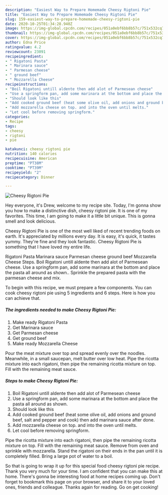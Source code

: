 ```yaml
---
description: "Easiest Way to Prepare Homemade Cheesy Rigtoni Pie"
title: "Easiest Way to Prepare Homemade Cheesy Rigtoni Pie"
slug: 159-easiest-way-to-prepare-homemade-cheesy-rigtoni-pie
date: 2020-10-25T01:34:28.940Z
image: https://img-global.cpcdn.com/recipes/051a0ebf6bb8b57c/751x532cq70/cheesy-rigtoni-pie-recipe-main-photo.jpg
thumbnail: https://img-global.cpcdn.com/recipes/051a0ebf6bb8b57c/751x532cq70/cheesy-rigtoni-pie-recipe-main-photo.jpg
cover: https://img-global.cpcdn.com/recipes/051a0ebf6bb8b57c/751x532cq70/cheesy-rigtoni-pie-recipe-main-photo.jpg
author: Edna Price
ratingvalue: 4.2
reviewcount: 23091
recipeingredient:
- " Rigatoni Pasta"
- " Marinara sauce"
- " Parmesan cheese"
- " ground beef"
- " Mozzarella Cheese"
recipeinstructions:
- "Boil Rigatoni untill aldente then add alot of Parmesean cheese"
- "Use a springform pan, add some marinara at the bottom and place the pasta all around as shown."
- "Should look like this"
- "Add cooked ground beef (heat some olive oil, add onions and ground beef, salt and pepper and cook) then add marinara sauce after done."
- "Add mozzarella cheese on top. and into the oven until melts."
- "Let cool before removing springform."
categories:
- Recipe
tags:
- cheesy
- rigtoni
- pie

katakunci: cheesy rigtoni pie 
nutrition: 140 calories
recipecuisine: American
preptime: "PT38M"
cooktime: "PT39M"
recipeyield: "2"
recipecategory: Dinner

---
```



![Cheesy Rigtoni Pie](https://img-global.cpcdn.com/recipes/051a0ebf6bb8b57c/751x532cq70/cheesy-rigtoni-pie-recipe-main-photo.jpg)

Hey everyone, it's Drew, welcome to my recipe site. Today, I'm gonna show you how to make a distinctive dish, cheesy rigtoni pie. It is one of my favorites. This time, I am going to make it a little bit unique. This is gonna smell and look delicious.

Cheesy Rigtoni Pie is one of the most well liked of recent trending foods on earth. It's appreciated by millions every day. It is easy, it's quick, it tastes yummy. They're fine and they look fantastic. Cheesy Rigtoni Pie is something that I have loved my entire life.

Rigatoni Pasta Marinara sauce Parmesan cheese ground beef Mozzarella Cheese Steps. Boil Rigatoni untill aldente then add alot of Parmesean cheese. Use a springform pan, add some marinara at the bottom and place the pasta all around as shown.. Sprinkle the prepared pasta with the parmesan cheese and mix.


To begin with this recipe, we must prepare a few components. You can cook cheesy rigtoni pie using 5 ingredients and 6 steps. Here is how you can achieve that.

<!--inarticleads1-->

##### The ingredients needed to make Cheesy Rigtoni Pie:

1. Make ready  Rigatoni Pasta
1. Get  Marinara sauce
1. Get  Parmesan cheese
1. Get  ground beef
1. Make ready  Mozzarella Cheese


Pour the meat mixture over top and spread evenly over the noodles. Meanwhile, in a small saucepan, melt butter over low heat. Pipe the ricotta mixture into each rigatoni, then pipe the remaining ricotta mixture on top. Fill with the remaining meat sauce. 

<!--inarticleads2-->

##### Steps to make Cheesy Rigtoni Pie:

1. Boil Rigatoni untill aldente then add alot of Parmesean cheese
1. Use a springform pan, add some marinara at the bottom and place the pasta all around as shown.
1. Should look like this
1. Add cooked ground beef (heat some olive oil, add onions and ground beef, salt and pepper and cook) then add marinara sauce after done.
1. Add mozzarella cheese on top. and into the oven until melts.
1. Let cool before removing springform.


Pipe the ricotta mixture into each rigatoni, then pipe the remaining ricotta mixture on top. Fill with the remaining meat sauce. Remove from oven and sprinkle with mozzarella. Stand the rigatoni on their ends in the pan until it is completely filled. Bring a large pot of water to a boil. 

So that is going to wrap it up for this special food cheesy rigtoni pie recipe. Thank you very much for your time. I am confident that you can make this at home. There's gonna be interesting food at home recipes coming up. Don't forget to bookmark this page on your browser, and share it to your loved ones, friends and colleague. Thanks again for reading. Go on get cooking!
